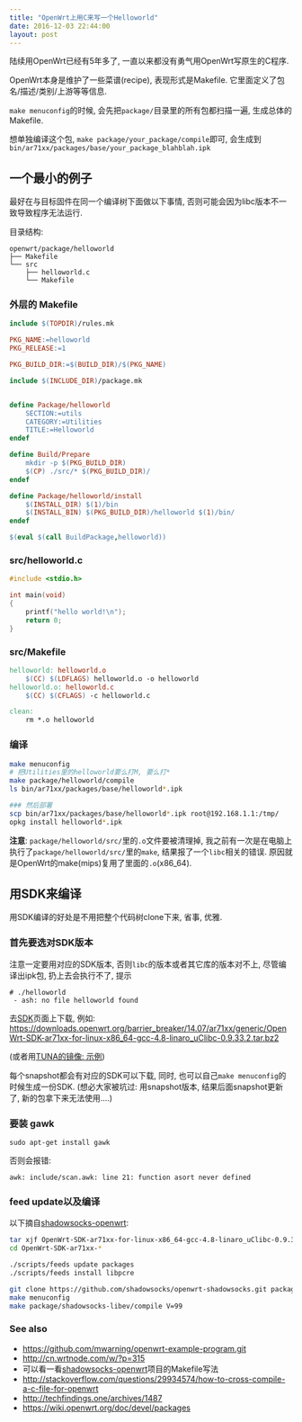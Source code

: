 ```yaml
---
title: "OpenWrt上用C来写一个Helloworld"
date: 2016-12-03 22:44:00
layout: post
---
```


陆续用OpenWrt已经有5年多了, 一直以来都没有勇气用OpenWrt写原生的C程序. 

OpenWrt本身是维护了一些菜谱(recipe), 表现形式是Makefile. 它里面定义了包名/描述/类别/上游等等信息.

`make menuconfig`的时候, 会先把`package/`目录里的所有包都扫描一遍, 生成总体的Makefile.

想单独编译这个包, `make package/your_package/compile`即可, 会生成到`bin/ar71xx/packages/base/your_package_blahblah.ipk`



## 一个最小的例子

最好在与目标固件在同一个编译树下面做以下事情, 否则可能会因为libc版本不一致导致程序无法运行. 

目录结构:

```
openwrt/package/helloworld
├── Makefile
└── src
    ├── helloworld.c
    └── Makefile
```

### 外层的 Makefile

```makefile
include $(TOPDIR)/rules.mk

PKG_NAME:=helloworld
PKG_RELEASE:=1

PKG_BUILD_DIR:=$(BUILD_DIR)/$(PKG_NAME)

include $(INCLUDE_DIR)/package.mk


define Package/helloworld
	SECTION:=utils
	CATEGORY:=Utilities
	TITLE:=Helloworld
endef

define Build/Prepare
	mkdir -p $(PKG_BUILD_DIR)
	$(CP) ./src/* $(PKG_BUILD_DIR)/
endef

define Package/helloworld/install
	$(INSTALL_DIR) $(1)/bin
	$(INSTALL_BIN) $(PKG_BUILD_DIR)/helloworld $(1)/bin/
endef

$(eval $(call BuildPackage,helloworld))
```

### src/helloworld.c

```c
#include <stdio.h>

int main(void)
{ 
	printf("hello world!\n");
	return 0;
}
```

### src/Makefile

```makefile
helloworld: helloworld.o
	$(CC) $(LDFLAGS) helloworld.o -o helloworld
helloworld.o: helloworld.c
	$(CC) $(CFLAGS) -c helloworld.c

clean:
	rm *.o helloworld
```

### 编译

```bash
make menuconfig 
# 把Utilities里的helloworld要么打M, 要么打*
make package/helloworld/compile
ls bin/ar71xx/packages/base/helloworld*.ipk

### 然后部署
scp bin/ar71xx/packages/base/helloworld*.ipk root@192.168.1.1:/tmp/
opkg install helloworld*.ipk
```

**注意**: `package/helloworld/src/`里的`.o`文件要被清理掉, 我之前有一次是在电脑上执行了`package/helloworld/src/`里的`make`, 结果报了一个`libc`相关的错误. 原因就是OpenWrt的make(mips)复用了里面的`.o`(x86_64).

## 用SDK来编译

用SDK编译的好处是不用把整个代码树clone下来, 省事, 优雅.

### 首先要选对SDK版本

注意一定要用对应的SDK版本, 否则`libc`的版本或者其它库的版本对不上, 尽管编译出ipk包, 扔上去会执行不了, 提示

```
# ./helloworld
 - ash: no file helloworld found
```

去[SDK](https://wiki.openwrt.org/doc/howto/obtain.firmware.sdk)页面上下载, 例如: <https://downloads.openwrt.org/barrier_breaker/14.07/ar71xx/generic/OpenWrt-SDK-ar71xx-for-linux-x86_64-gcc-4.8-linaro_uClibc-0.9.33.2.tar.bz2>

(或者用[TUNA的镜像: 示例](https://mirrors.tuna.tsinghua.edu.cn/openwrt/chaos_calmer/15.05.1/ar71xx/generic/OpenWrt-SDK-15.05.1-ar71xx-generic_gcc-4.8-linaro_uClibc-0.9.33.2.Linux-x86_64.tar.bz2))

每个snapshot都会有对应的SDK可以下载, 同时, 也可以自己`make menuconfig`的时候生成一份SDK. 
(想必大家被坑过: 用snapshot版本, 结果后面snapshot更新了, 新的包拿下来无法使用....)

### 要装 gawk

```
sudo apt-get install gawk
```

否则会报错:

```
awk: include/scan.awk: line 21: function asort never defined
```

### feed update以及编译

以下摘自[shadowsocks-openwrt](https://github.com/shadowsocks/openwrt-shadowsock):

```bash
tar xjf OpenWrt-SDK-ar71xx-for-linux-x86_64-gcc-4.8-linaro_uClibc-0.9.33.2.tar.bz2
cd OpenWrt-SDK-ar71xx-*

./scripts/feeds update packages
./scripts/feeds install libpcre

git clone https://github.com/shadowsocks/openwrt-shadowsocks.git package/shadowsocks-libev
make menuconfig
make package/shadowsocks-libev/compile V=99
```

### See also

 - <https://github.com/mwarning/openwrt-example-program.git>
 - <http://cn.wrtnode.com/w/?p=315>
 - 可以看一看[shadowsocks-openwrt](https://github.com/shadowsocks/openwrt-shadowsock)项目的Makefile写法
 - <http://stackoverflow.com/questions/29934574/how-to-cross-compile-a-c-file-for-openwrt>
 - <http://techfindings.one/archives/1487>
 - <https://wiki.openwrt.org/doc/devel/packages>
